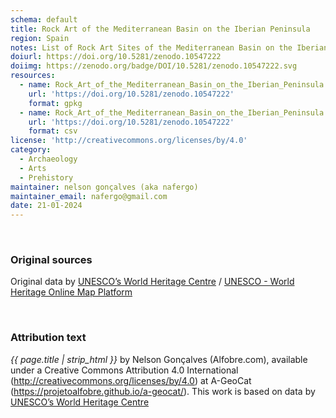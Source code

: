 ```yaml
---
schema: default
title: Rock Art of the Mediterranean Basin on the Iberian Peninsula
region: Spain
notes: List of Rock Art Sites of the Mediterranean Basin on the Iberian Peninsula from UNESCO World Heritage website.
doiurl: https://doi.org/10.5281/zenodo.10547222
doiimg: https://zenodo.org/badge/DOI/10.5281/zenodo.10547222.svg
resources:
  - name: Rock_Art_of_the_Mediterranean_Basin_on_the_Iberian_Peninsula.gpkg
    url: 'https://doi.org/10.5281/zenodo.10547222'
    format: gpkg
  - name: Rock_Art_of_the_Mediterranean_Basin_on_the_Iberian_Peninsula.csv
    url: 'https://doi.org/10.5281/zenodo.10547222'
    format: csv
license: 'http://creativecommons.org/licenses/by/4.0'
category:
  - Archaeology
  - Arts
  - Prehistory
maintainer: nelson gonçalves (aka nafergo)
maintainer_email: nafergo@gmail.com
date: 21-01-2024
---
```



<br />


### Original sources
Original data by [UNESCO’s World Heritage Centre](https://whc.unesco.org/) / [UNESCO - World Heritage Online Map Platform](https://whc.unesco.org/en/list/)


<br />


### Attribution text
*{{ page.title | strip_html }}* by Nelson Gonçalves (Alfobre.com), available under a Creative Commons Attribution 4.0 International (http://creativecommons.org/licenses/by/4.0) at A-GeoCat (https://projetoalfobre.github.io/a-geocat/). This work is based on data by [UNESCO’s World Heritage Centre](https://whc.unesco.org/)
